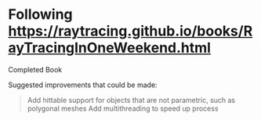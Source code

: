 # Following https://raytracing.github.io/books/RayTracingInOneWeekend.html

Completed Book

Suggested improvements that could be made:
> Add hittable support for objects that are not parametric, such as polygonal meshes
> Add multithreading to speed up process
